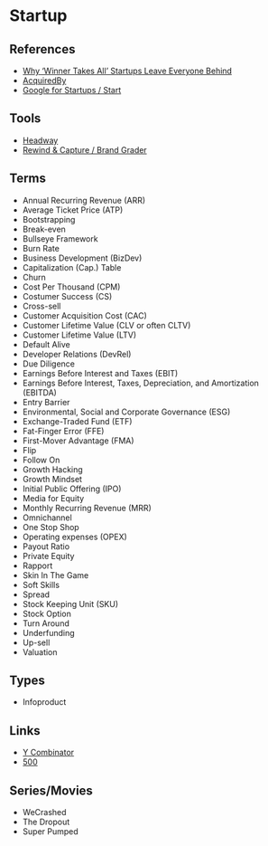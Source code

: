 # Startup

<!--
Caserbin raises $10M in seed funding to help companies deliver a great candidate experience! Read more ->

https://angel.co/
-->

## References

- [Why ‘Winner Takes All’ Startups Leave Everyone Behind](https://marker.medium.com/why-winner-takes-all-leaves-everyone-behind-19bd756e1610)
- [AcquiredBy](https://acquiredby.co/)
- [Google for Startups / Start](https://startup.google.com/start/)

## Tools

- [Headway](https://headwayapp.co/)
- [Rewind & Capture / Brand Grader](https://rewindandcapture.com/brand-grader/)

## Terms

- Annual Recurring Revenue (ARR)
- Average Ticket Price (ATP)
- Bootstrapping
- Break-even
- Bullseye Framework
- Burn Rate
- Business Development (BizDev)
- Capitalization (Cap.) Table
- Churn
- Cost Per Thousand (CPM)
- Costumer Success (CS)
- Cross-sell
- Customer Acquisition Cost (CAC)
- Customer Lifetime Value (CLV or often CLTV)
- Customer Lifetime Value (LTV)
- Default Alive
- Developer Relations (DevRel)
- Due Diligence
- Earnings Before Interest and Taxes (EBIT)
- Earnings Before Interest, Taxes, Depreciation, and Amortization (EBITDA)
- Entry Barrier
- Environmental, Social and Corporate Governance (ESG)
- Exchange-Traded Fund (ETF)
- Fat-Finger Error (FFE)
- First-Mover Advantage (FMA)
- Flip
- Follow On
- Growth Hacking
- Growth Mindset
- Initial Public Offering (IPO)
- Media for Equity
- Monthly Recurring Revenue (MRR)
- Omnichannel
- One Stop Shop
- Operating expenses (OPEX)
- Payout Ratio
- Private Equity
- Rapport
- Skin In The Game
- Soft Skills
- Spread
- Stock Keeping Unit (SKU)
- Stock Option
- Turn Around
- Underfunding
- Up-sell
- Valuation

## Types

- Infoproduct

## Links

- [Y Combinator](https://ycombinator.com/)
- [500](https://500.co/)

## Series/Movies

- WeCrashed
- The Dropout
- Super Pumped
